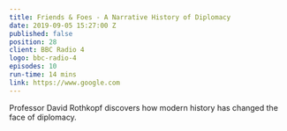 ```yaml
---
title: Friends & Foes - A Narrative History of Diplomacy
date: 2019-09-05 15:27:00 Z
published: false
position: 28
client: BBC Radio 4
logo: bbc-radio-4
episodes: 10
run-time: 14 mins
link: https://www.google.com
---
```


Professor David Rothkopf discovers how modern history has changed the face of diplomacy.